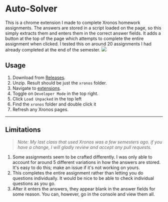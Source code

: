 # Auto-Solver
This is a chrome extension I made to complete Xronos homework assignments. The answers are stored in a script loaded on the page, so this simply extracts them and enters them in the correct answer fields. It adds a button at the top of the page which attempts to complete the entire assignment when clicked. I tested this on around 20 assignments I had already completed at the end of the semester.
![](https://github.com/Chungmire/Xronos-Solver/blob/main/example.gif)


## Usage

1. Download from [Releases](https://github.com/Chungmire/Auto-Xronos/releases/download/Current/Xronos.zip).
2. Unzip. Result should be just the `xronos` folder.
3. Navigate to [extensions](chrome://extensions/).
4. Toggle on `Developer Mode` in the top right.
5. Click `Load Unpacked` in the top left
6. Find the `xronos` folder and double click it
7. Refresh any Xronos pages.

---
## Limitations
> _Note: My last class that used Xronos was a few semesters ago. if you have a change, I will gladly review and accept any pull requests._
1. Some assignments seem to be crafted differently. I was only able to account for around 5 different variations in how the answers are stored. It's easy to do this; make an issue if it's not working on yours.
2. This completes the entire assignment rather than letting you do questions individually. It would be nice to be able to check individual questions as you go.
3. After it enters the answers, they appear blank in the answer fields for some reason. You can, however, go in the console and view them all.
